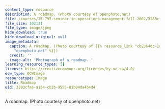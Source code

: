```yaml
---
content_type: resource
description: A roadmap. (Photo courtesy of openphoto.net)
file: /courses/15-795-seminar-in-operations-management-fall-2002/3283cfa6a154cb2b955581b84da4b4d4_15-795f02.jpg
file_size: 102131
file_type: image/jpeg
hide_download: true
hide_download_original: null
image_metadata:
  caption: A roadmap. (Photo courtesy of {{% resource_link "cb2364dc-1abd-4cb8-a15a-7c01787c2fb5"
    "openphoto.net" %}})
  credit: ''
  image-alt: 'Photograph of a roadmap. '
learning_resource_types: []
license: https://creativecommons.org/licenses/by-nc-sa/4.0/
ocw_type: OCWImage
resourcetype: Image
title: Roadmap
uid: 3283cfa6-a154-cb2b-9555-81b84da4b4d4
---
```

A roadmap. (Photo courtesy of openphoto.net)